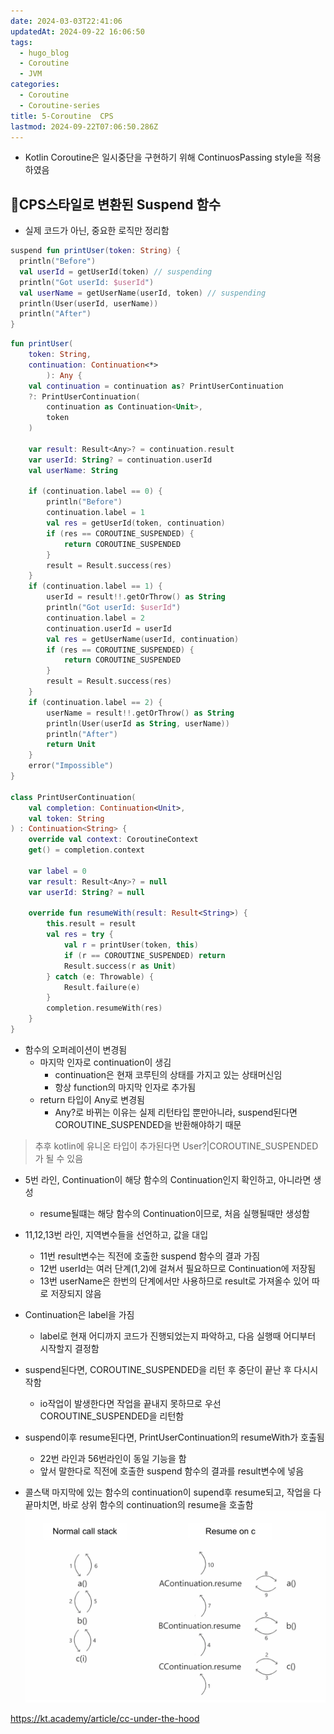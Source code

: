 ```yaml
---
date: 2024-03-03T22:41:06
updatedAt: 2024-09-22 16:06:50
tags:
  - hugo_blog
  - Coroutine
  - JVM
categories:
  - Coroutine
  - Coroutine-series
title: 5-Coroutine  CPS
lastmod: 2024-09-22T07:06:50.286Z
---
```

* Kotlin Coroutine은 일시중단을 구현하기 위해 ContinuosPassing style을 적용하였음

## CPS스타일로 변환된 Suspend 함수

* 실제 코드가 아닌, 중요한 로직만 정리함

```kotlin
suspend fun printUser(token: String) {
  println("Before")
  val userId = getUserId(token) // suspending
  println("Got userId: $userId")
  val userName = getUserName(userId, token) // suspending
  println(User(userId, userName))
  println("After")
}
```

```kotlin
fun printUser(
    token: String,
    continuation: Continuation<*>
        ): Any {
    val continuation = continuation as? PrintUserContinuation
    ?: PrintUserContinuation(
        continuation as Continuation<Unit>,
        token
    )

    var result: Result<Any>? = continuation.result
    var userId: String? = continuation.userId
    val userName: String

    if (continuation.label == 0) {
        println("Before")
        continuation.label = 1
        val res = getUserId(token, continuation)
        if (res == COROUTINE_SUSPENDED) {
            return COROUTINE_SUSPENDED
        }
        result = Result.success(res)
    }
    if (continuation.label == 1) {
        userId = result!!.getOrThrow() as String
        println("Got userId: $userId")
        continuation.label = 2
        continuation.userId = userId
        val res = getUserName(userId, continuation)
        if (res == COROUTINE_SUSPENDED) {
            return COROUTINE_SUSPENDED
        }
        result = Result.success(res)
    }
    if (continuation.label == 2) {
        userName = result!!.getOrThrow() as String
        println(User(userId as String, userName))
        println("After")
        return Unit
    }
    error("Impossible")
}

class PrintUserContinuation(
    val completion: Continuation<Unit>,
    val token: String
) : Continuation<String> {
    override val context: CoroutineContext
    get() = completion.context

    var label = 0
    var result: Result<Any>? = null
    var userId: String? = null

    override fun resumeWith(result: Result<String>) {
        this.result = result
        val res = try {
            val r = printUser(token, this)
            if (r == COROUTINE_SUSPENDED) return
            Result.success(r as Unit)
        } catch (e: Throwable) {
            Result.failure(e)
        }
        completion.resumeWith(res)
    }
}
```

* 함수의 오퍼레이션이 변경됨
  * 마지막 인자로 continuation이 생김
    * continuation은 현재 코루틴의 상태를 가지고 있는 상태머신임
    * 항상 function의 마지막 인자로 추가됨
  * return 타입이 Any로 변경됨
    * Any?로 바뀌는 이유는 실제 리턴타입 뿐만아니라, suspend된다면 COROUTINE\_SUSPENDED을 반환해야하기 때문

> 추후 kotlin에 유니온 타입이 추가된다면 User?|COROUTINE\_SUSPENDED가 될 수 있음

* 5번 라인, Continuation이 해당 함수의 Continuation인지 확인하고, 아니라면 생성
  * resume될떄는 해당 함수의 Continuation이므로, 처음 실행될때만 생성함

* 11,12,13번 라인, 지역변수들을 선언하고, 값을 대입
  * 11번 result변수는 직전에 호출한 suspend 함수의 결과 가짐
  * 12번 userId는 여러 단계(1,2)에 걸쳐서 필요하므로 Continuation에 저장됨
  * 13번 userName은 한번의 단계에서만 사용하므로 result로 가져올수 있어 따로 저장되지 않음

* Continuation은 label을 가짐
  * label로 현재 어디까지 코드가 진행되었는지 파악하고, 다음 실행때 어디부터 시작할지 결정함

* suspend된다면, COROUTINE\_SUSPENDED을 리턴 후 중단이 끝난 후 다시시작함
  * io작업이 발생한다면 작업을 끝내지 못하므로 우선 COROUTINE\_SUSPENDED을 리턴함

* suspend이후 resume된다면, PrintUserContinuation의 resumeWith가 호출됨
  * 22번 라인과 56번라인이 동일 기능을 함
  * 앞서 말한다로 직전에 호출한 suspend 함수의 결과를 result변수에 넣음

* 콜스택 마지막에 있는 함수의 continuation이 supend후 resume되고, 작업을 다 끝마치면, 바로 상위 함수의 continuation의 resume을 호출함\
  ![center|600](/image/real-resource-image/Pasted%20image%2020240204111912.png)

https://kt.academy/article/cc-under-the-hood
